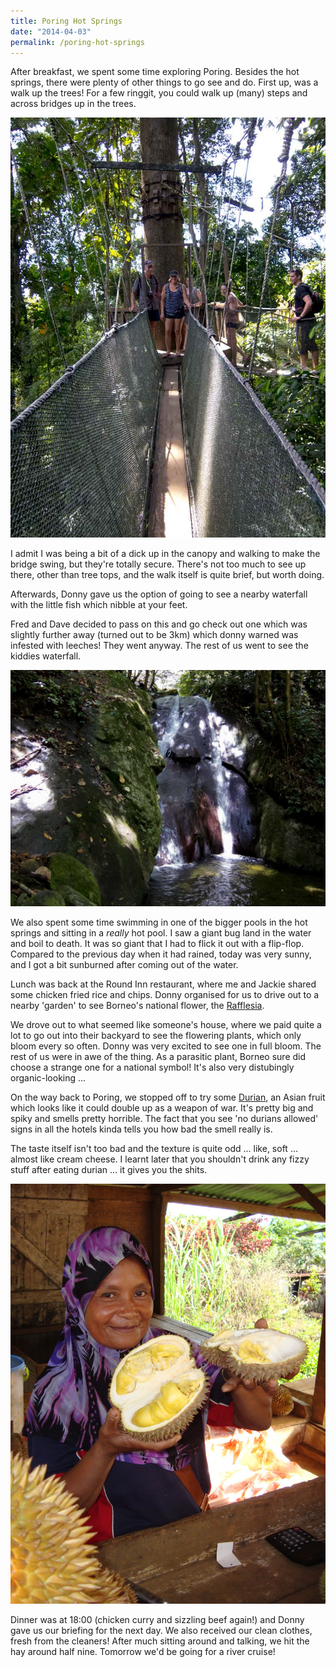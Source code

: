 ```yaml
---
title: Poring Hot Springs
date: "2014-04-03"
permalink: /poring-hot-springs
---
```

After breakfast, we spent some time exploring Poring. Besides the hot springs, there were plenty of other things to go see and do. First up, was a walk up the trees! For a few ringgit, you could walk up (many) steps and across bridges up in the trees.

![](/assets/canopy.jpg "Canopy Walk")

I admit I was being a bit of a dick up in the canopy and walking to make the bridge swing, but they're totally secure. There's not too much to see up there, other than tree tops, and the walk itself is quite brief, but worth doing.

Afterwards, Donny gave us the option of going to see a nearby waterfall with the little fish which nibble at your feet.

Fred and Dave decided to pass on this and go check out one which was slightly further away (turned out to be 3km) which donny warned was infested with leeches! They went anyway. The rest of us went to see the kiddies waterfall.

![](/assets/waterfall.jpg "Waterfall")

We also spent some time swimming in one of the bigger pools in the hot springs and sitting in a _really_ hot pool. I saw a giant bug land in the water and boil to death. It was so giant that I had to flick it out with a flip-flop. Compared to the previous day when it had rained, today was very sunny, and I got a bit sunburned after coming out of the water.

Lunch was back at the Round Inn restaurant, where me and Jackie shared some chicken fried rice and chips. Donny organised for us to drive out to a nearby 'garden' to see Borneo's national flower, the [Rafflesia](http://en.wikipedia.org/wiki/Rafflesia).

We drove out to what seemed like someone's house, where we paid quite a lot to go out into their backyard to see the flowering plants, which only bloom every so often. Donny was very excited to see one in full bloom. The rest of us were in awe of the thing. As a parasitic plant, Borneo sure did choose a strange one for a national symbol! It's also very distubingly organic-looking ...

On the way back to Poring, we stopped off to try some [Durian](http://en.wikipedia.org/wiki/Durian), an Asian fruit which looks like it could double up as a weapon of war. It's pretty big and spiky and smells pretty horrible. The fact that you see 'no durians allowed' signs in all the hotels kinda tells you how bad the smell really is.

The taste itself isn't too bad and the texture is quite odd ... like, soft ... almost like cream cheese. I learnt later that you shouldn't drink any fizzy stuff after eating durian ... it gives you the shits.

![Courtesy of Sue Harris](/assets/durian.jpg "Durian")

Dinner was at 18:00 (chicken curry and sizzling beef again!) and Donny gave us our briefing for the next day. We also received our clean clothes, fresh from the cleaners! After much sitting around and talking, we hit the hay around half nine. Tomorrow we'd be going for a river cruise!



